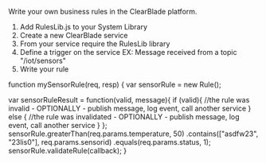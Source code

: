 Write your own business rules in the ClearBlade platform.

1.  Add RulesLib.js to your System Library
2.  Create a new ClearBlade service
3.  From your service require the RulesLib library
4.  Define a trigger on the service  EX: Message received from a topic "/iot/sensors"
5.  Write your rule

function mySensorRule(req, resp) {
  var sensorRule = new Rule();
  
  var sensorRuleResult = function(valid, message){
    if (valid){
      //the rule was invalid - OPTIONALLY - publish message, log event, call another service
    } else {
      //the rule was invalidated - OPTIONALLY - publish message, log event, call another service
    }
  };
  sensorRule.greaterThan(req.params.temperature, 50)
      .contains(["asdfw23", "23lis0"], req.params.sensorid)
      .equals(req.params.status, 1);
  sensorRule.validateRule(callback);
}

